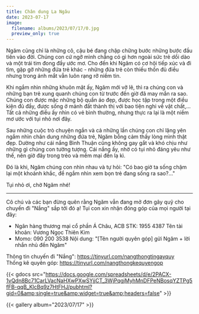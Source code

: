 ```yaml
---
title: Chân dung La Ngâu
date: 2023-07-17
image:
  filename: albums/2023/07/17/0.jpg
  preview_only: true
---
```


Ngăm cũng chỉ là những cô, cậu bé đang chập chững bước những bước đầu tiên vào đời. Chúng con cứ ngỡ mình chẳng có gì
hơn ngoài sức trẻ dồi dào và một trái tim đong đầy ước mơ. Cho đến khi Ngăm có cơ hội tiếp xúc và đi tìm, gặp gỡ những
đứa trẻ khác - những đứa trẻ còn thiếu thốn đủ điều nhưng trong ánh mắt vẫn luôn rạng rỡ niềm tin.

Khi ngắm nhìn những khuôn mặt ấy, Ngăm mới vỡ lẽ, thì ra chúng con và những bạn trẻ xung quanh chúng con từ trước đến
giờ đã may mắn ra sao. Chúng con được mặc những bộ quần áo đẹp, được học tập trong một điều kiện đủ đầy, được sống ở
mảnh đất thành thị với bao tiện nghi về vật chất,... Tất cả những điều ấy nhìn có vẻ bình thường, nhưng thực ra lại là
một niềm mơ ước với tụi nhỏ nơi đây.

Sau những cuộc trò chuyện ngắn và cả những lần chúng con chỉ lặng yên ngắm nhìn chân dung những đứa trẻ, Ngăm bỗng cảm
thấy lòng mình thật đẹp. Dường như cái nắng Bình Thuận cũng không gay gắt và khó chịu như những gì chúng con tưởng
tượng. Cái nắng ấy, nhờ có tụi nhỏ đáng yêu như thế, nên giờ đây trong trẻo và mềm mại đến lạ kì.

Đó là khi, Ngăm chúng con nhìn nhau và tự hỏi: "Có bao giờ ta sống chậm lại một khoảnh khắc, để ngắm nhìn xem bọn trẻ
đang sống ra sao?..."

Tụi nhỏ ơi, chờ Ngăm nhé!
_______
Cô chú và các bạn đừng quên rằng Ngăm vẫn đang mở đơn gây quỹ cho chuyến đi "Nắng"  sắp tới đó ạ! Tụi con xin nhận đóng
góp của mọi người tại đây:

- Ngân hàng thương mại cổ phần Á Châu, ACB
  STK: 1955 4387
  Tên tài khoản: Vương Ngọc Thiên Kim
- Momo: 090 200 3538
  Nội dung: "[Tên người quyên góp] gửi Ngăm + lời nhắn nhủ đến Ngăm"

Thông tin chuyến đi "Nắng": https://tinyurl.com/nangthongtingayquy  
Thống kê quyên góp: https://tinyurl.com/nangthongkequyengop

{{< gdocs
src="https://docs.google.com/spreadsheets/d/e/2PACX-1vQdn8Bc71CarLVacNaHXwPXwSYjjCT_3WjPqgjMyhMnDFPeNBosqYZTPg5fFB-qqB_KlcBq9z7HtFHJ/pubhtml?gid=0&amp;single=true&amp;widget=true&amp;headers=false" >}}

{{< gallery album="2023/07/17" >}}
